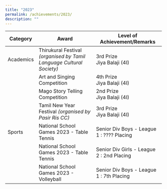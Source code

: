 ```yaml
---
title: "2023"
permalink: /achievements/2023/
description: ""
---
```

| Category | Award | Level of Achievement/Remarks |
|---|---|---|
| Academics | Thirukural Festival *(organised by Tamil Language Cultural Society)* | 3rd Prize<br>Jiya Balaji (4I)<br>|
|   | Art and Singing Competition | 4th Prize<br>Jiya Balaji (4I)<br> |
| | Mago Story Telling Competition|2nd Prize<br>Jiya Balaji (4I) <br> 
| |Tamil New Year Festival *(organised by Pasir Ris CC)* | 3rd Prize <br>Jiya Balaji (4I)<br>| <br>
| Sports | National School Games 2023 - Table Tennis | Senior Div Boys - League 1 : ???? Placing  ||<br>
|  | National School Games 2023 - Table Tennis | Senior Div Girls - League 2 : 2nd Placing  ||
|  | National School Games 2023 - Volleyball | Senior Div Boys - League 1 : 7th Placing  |